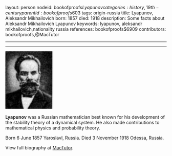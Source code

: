 layout: person
nodeid: bookofproofs$Lyapunov
categories: history,19th-century
parentid: bookofproofs$603
tags: origin-russia
title: Lyapunov, Aleksandr Mikhailovich
born: 1857
died: 1918
description: Some facts about Aleksandr Mikhailovich Lyapunov
keywords: lyapunov, aleksandr mikhailovich,nationality russia
references: bookofproofs$6909
contributors: bookofproofs,@MacTutor

---


---

![Lyapunov.jpg](https://github.com/bookofproofs/bookofproofs.github.io/blob/main/_sources/_assets/images/portraits/Lyapunov.jpg?raw=true)

**Lyapunov** was a Russian mathematician best known for his development of the stability theory of a dynamical system. He also made contributions to mathematical physics and probability theory.

Born 6 June 1857 Yaroslavl, Russia. Died 3 November 1918 Odessa, Russia.


View full biography at [MacTutor](https://mathshistory.st-andrews.ac.uk/Biographies/Lyapunov/).